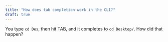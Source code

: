 ```yaml
---
title: "How does tab completion work in the CLI?"
draft: true
---
```


You type `cd Des`, then hit TAB, and it completes to `cd Desktop/`. How did that happen?
